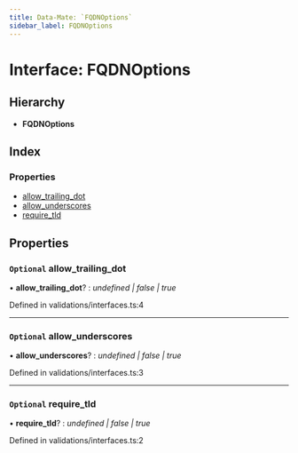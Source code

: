 ```yaml
---
title: Data-Mate: `FQDNOptions`
sidebar_label: FQDNOptions
---
```


# Interface: FQDNOptions

## Hierarchy

* **FQDNOptions**

## Index

### Properties

* [allow_trailing_dot](fqdnoptions.md#optional-allow_trailing_dot)
* [allow_underscores](fqdnoptions.md#optional-allow_underscores)
* [require_tld](fqdnoptions.md#optional-require_tld)

## Properties

### `Optional` allow_trailing_dot

• **allow_trailing_dot**? : *undefined | false | true*

Defined in validations/interfaces.ts:4

___

### `Optional` allow_underscores

• **allow_underscores**? : *undefined | false | true*

Defined in validations/interfaces.ts:3

___

### `Optional` require_tld

• **require_tld**? : *undefined | false | true*

Defined in validations/interfaces.ts:2
